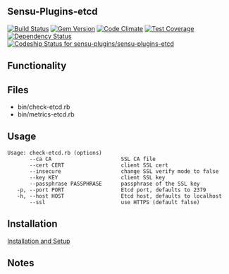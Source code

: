 ## Sensu-Plugins-etcd

[ ![Build Status](https://travis-ci.org/sensu-plugins/sensu-plugins-etcd.svg?branch=master)](https://travis-ci.org/sensu-plugins/sensu-plugins-etcd)
[![Gem Version](https://badge.fury.io/rb/sensu-plugins-etcd.svg)](http://badge.fury.io/rb/sensu-plugins-etcd)
[![Code Climate](https://codeclimate.com/github/sensu-plugins/sensu-plugins-etcd/badges/gpa.svg)](https://codeclimate.com/github/sensu-plugins/sensu-plugins-etcd)
[![Test Coverage](https://codeclimate.com/github/sensu-plugins/sensu-plugins-etcd/badges/coverage.svg)](https://codeclimate.com/github/sensu-plugins/sensu-plugins-etcd)
[![Dependency Status](https://gemnasium.com/sensu-plugins/sensu-plugins-etcd.svg)](https://gemnasium.com/sensu-plugins/sensu-plugins-etcd)
[ ![Codeship Status for sensu-plugins/sensu-plugins-etcd](https://codeship.com/projects/55e83d10-d1e4-0132-a14d-4afb0344239b/status?branch=master)](https://codeship.com/projects/77418)
## Functionality

## Files
 * bin/check-etcd.rb
 * bin/metrics-etcd.rb

## Usage

    Usage: check-etcd.rb (options)
           --ca CA                      SSL CA file
           --cert CERT                  client SSL cert
           --insecure                   change SSL verify mode to false
           --key KEY                    client SSL key
           --passphrase PASSPHRASE      passphrase of the SSL key
       -p, --port PORT                  Etcd port, defaults to 2379
       -h, --host HOST                  Etcd host, defaults to localhost
           --ssl                        use HTTPS (default false)

## Installation

[Installation and Setup](https://github.com/sensu-plugins/documentation/blob/master/user_docs/installation_instructions.md)

## Notes
